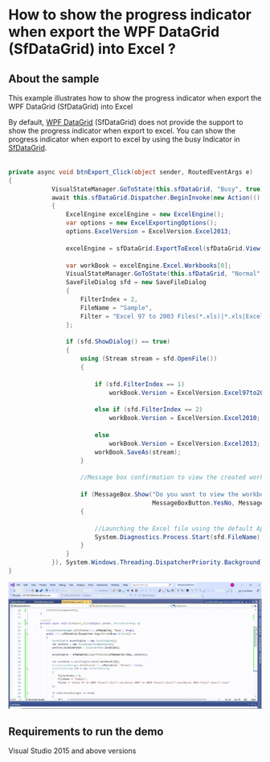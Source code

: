 # How to show the progress indicator when export the WPF DataGrid (SfDataGrid) into Excel ?

## About the sample
This example illustrates how to show the progress indicator when export the WPF DataGrid (SfDataGrid) into Excel 

By default, [WPF DataGrid](https://www.syncfusion.com/wpf-ui-controls/datagrid) (SfDataGrid) does not provide the support to show the progress indicator when export to excel. You can show the progress indicator when export to excel by using the busy Indicator in [SfDataGrid](https://help.syncfusion.com/cr/wpf/Syncfusion.UI.Xaml.Grid.SfDataGrid.html).

```C#

private async void btnExport_Click(object sender, RoutedEventArgs e)
{
            VisualStateManager.GoToState(this.sfDataGrid, "Busy", true);
            await this.sfDataGrid.Dispatcher.BeginInvoke(new Action(() =>
            {
                ExcelEngine excelEngine = new ExcelEngine();
                var options = new ExcelExportingOptions();
                options.ExcelVersion = ExcelVersion.Excel2013;

                excelEngine = sfDataGrid.ExportToExcel(sfDataGrid.View, options);

                var workBook = excelEngine.Excel.Workbooks[0];
                VisualStateManager.GoToState(this.sfDataGrid, "Normal", true);
                SaveFileDialog sfd = new SaveFileDialog
                {
                    FilterIndex = 2,
                    FileName = "Sample",
                    Filter = "Excel 97 to 2003 Files(*.xls)|*.xls|Excel 2007 to 2010 Files(*.xlsx)|*.xlsx|Excel 2013 File(*.xlsx)|*.xlsx"
                };

                if (sfd.ShowDialog() == true)
                {
                    using (Stream stream = sfd.OpenFile())
                    {

                        if (sfd.FilterIndex == 1)
                            workBook.Version = ExcelVersion.Excel97to2003;

                        else if (sfd.FilterIndex == 2)
                            workBook.Version = ExcelVersion.Excel2010;

                        else
                            workBook.Version = ExcelVersion.Excel2013;
                        workBook.SaveAs(stream);
                    }

                    //Message box confirmation to view the created workbook.

                    if (MessageBox.Show("Do you want to view the workbook?", "Workbook has been created",
                                        MessageBoxButton.YesNo, MessageBoxImage.Information) == MessageBoxResult.Yes)
                    {

                        //Launching the Excel file using the default Application.[MS Excel Or Free ExcelViewer]
                        System.Diagnostics.Process.Start(sfd.FileName);
                    }
                }
            }), System.Windows.Threading.DispatcherPriority.Background);
}

```

![Shows the progress indicator while export to excel in SfDataGrid](ShowstheProgressIndicator.gif)

## Requirements to run the demo
Visual Studio 2015 and above versions


